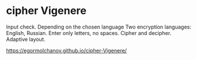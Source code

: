 # cipher Vigenere

Input check. Depending on the chosen language
Two encryption languages: English, Russian.
Enter only letters, no spaces.
Сipher and decipher.
Adaptive layout.

https://egormolchanov.github.io/cipher-Vigenere/
